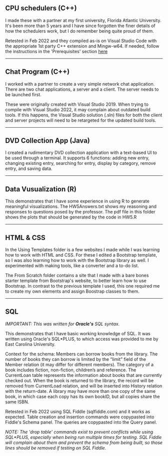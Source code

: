 ## CPU schedulers (C++)

I made these with a partner at my first university, Florida Atlantic University. It's been more than 5 years and I have since forgotten the finer details of how the schedulers work, but I do remember being quite proud of them.

Retested in Feb 2022 and they compiled as-is on Visual Studio Code with the appropriate 1st party C++ extension and Mingw-w64. If needed, follow the instructions in the 'Prerequisites' section [here](https://code.visualstudio.com/docs/cpp/config-mingw)

---

## Chat Program (C++)

I worked with a partner to create a very simple network chat application. There are two chat applications, a server and a client. The server needs to be launched first.

These were originally created with Visual Studio 2019. When trying to compile with Visual Studio 2022, it may complain about outdated build tools. If this happens, the Visual Studio solution (.sln) files for both the client and server projects will need to be retargeted for the updated build tools.

---

## DVD Collection App (Java)

I created a rudimentary DVD collection application with a text-based UI to be used through a terminal. It supports 6 functions: adding new entry, changing existing entry, searching for entry, display by category, remove entry, and saving data.

---

## Data Vusualization (R)

This demonstrates that I have some experience in using R to generate meaningful visualizations. The HW5Answers.txt shows my reasoning and responses to questions posed by the professor. The pdf file in this folder shows the plots that should be generated by the code in HW5.R

---

## HTML & CSS

In the Using Templates folder is a few websites I made while I was learning how to work with HTML and CSS. For these I edited a Bootstrap template, so I was also learning how to work with the Bootstrap library as well. I experimented with making tools, like a converter and a to-do list.

The From Scratch folder contains a site that I made with a bare bones starter template from Bootstrap's website, to better learn how to use Bootstrap. In contrast to the previous template I used, this one required me to create my own elements and assign Boostrap classes to them.

---

## SQL

_IMPORTANT: This was written for **Oracle's** SQL syntax._

This demonstrates that I have basic working knowledge of SQL. It was written using Oracle's SQL*PLUS, to which access was provided to me by East Carolina University.

Context for the schema: Members can borrow books from the library. The number of books they can borrow is limited by the “limit” field of the Member relation (it may differ for different members). The category of a book includes fiction, non-fiction, children’s and reference. The CurrentLoan table represents the information about books that are currently checked out. When the book is returned to the library, the record will be removed from CurrentLoad relation, and will be inserted into History relation with the return-date. A library may have more than one copy of the same book, in which case each copy has its own bookID, but all copies share the same ISBN.

Retested in Feb 2022 using SQL Fiddle (sqlfiddle.com) and it works as expected. Table creation and insertion commands were copypasted into Fiddle's Schema panel. The queries are copypasted into the Query panel.

_NOTE: The 'drop table' commands exist to prevent conflicts while using SQL*PLUS, especially when being run multiple times for testing. SQL Fiddle will complain about them and prevent the schema from being built, so those lines should be removed if testing on SQL Fiddle._
